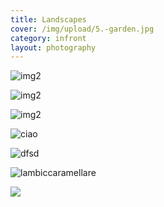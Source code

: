 ```yaml
---
title: Landscapes
cover: /img/upload/5.-garden.jpg
category: infront
layout: photography
---
```


![img2](/img/upload/back1.jpg 'luuuuuuuuuuuuuuuuullllll')

![img2](/img/upload/home.jpg 'img2')

![img2](/img/upload/home.jpg 'img2')

![ciao](/img/upload/dscf8739-min__1549647470_89.65.241.31.jpg 'ciro')

![dfsd](/img/upload/back1.jpg 'sdfd')

![](/img/upload/background.jpg 'lambiccaramellare')

![](/img/upload/img_2535.jpg)
